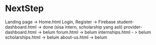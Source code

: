 # NextStep

Landing page -> Home.html
Login, Register -> Firebase
student-dashboard.html -> done (sisa intern, scholarship yang asli)
provider-dashboard.html -> belum
forum.html -> belum
internships.html - > belum
scholarships.html -> belum
about-us.html -> belum
